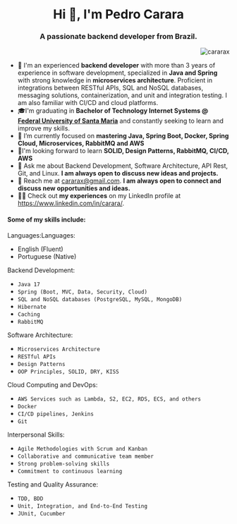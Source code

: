 
<h1 align="center">Hi 👋, I'm Pedro Carara</h1>
<h3 align="center">A passionate backend developer from Brazil.</h3>

<p align="right"> <img src="https://komarev.com/ghpvc/?username=cararax&label=Profile%20views&color=0e75b6&style=flat" alt="cararax" /> </p>


[//]: # (<a href="https://github.com/ryo-ma/github-profile-trophy"><img src="https://github-profile-trophy.vercel.app/?username=cararax" alt="cararax" /></a> </p>)

- 🔭 I'm an experienced **backend developer** with more than 3 years of experience in software development, specialized in **Java and Spring** with strong knowledge in **microservices architecture**. Proficient in integrations between RESTful APIs, SQL and NoSQL databases, messaging solutions, containerization, and unit and integration testing. I am also familiar with CI/CD and cloud platforms.
- 🎓I'm graduating in **Bachelor of Technology Internet Systems @ [Federal University of Santa Maria](https://www.ufsm.br/cursos/graduacao/santa-maria/tecnologia-em-sistemas-para-internet/)** and constantly seeking to learn and improve my skills.
- 🌱 I’m currently focused on **mastering Java, Spring Boot, Docker, Spring Cloud, Microservices, RabbitMQ and AWS**
- 📖I'm looking forward to learn **SOLID, Design Patterns, RabbitMQ, CI/CD, AWS**
- 💬 Ask me about Backend Development, Software Architecture, API Rest, Git, and Linux. **I am always open to discuss new ideas and projects.**
- 📧 Reach me at cararax@gmail.com. **I am always open to connect and discuss new opportunities and ideas.**
- 👨‍💻 Check out **my experiences** on my LinkedIn profile at https://www.linkedin.com/in/carara/.

#### Some of my skills include:

Languages:Languages:

- English (Fluent)
- Portuguese (Native)

Backend Development:

- `Java 17`
- `Spring (Boot, MVC, Data, Security, Cloud)`
- `SQL and NoSQL databases (PostgreSQL, MySQL, MongoDB)`
- `Hibernate`
- `Caching`
- `RabbitMQ`

Software Architecture:

- `Microservices Architecture`
- `RESTful APIs`
- `Design Patterns`
- `OOP Principles, SOLID, DRY, KISS`

Cloud Computing and DevOps:

- `AWS Services such as Lambda, S2, EC2, RDS, ECS, and others`
- `Docker`
- `CI/CD pipelines, Jenkins`
- `Git`

Interpersonal Skills:

- `Agile Methodologies with Scrum and Kanban`
- `Collaborative and communicative team member`
- `Strong problem-solving skills`
- `Commitment to continuous learning`

Testing and Quality Assurance:

- `TDD, BDD`
- `Unit, Integration, and End-to-End Testing`
- `JUnit, Cucumber`
